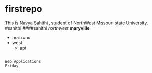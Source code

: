 # firstrepo
This is Navya Sahithi , student of NorthWest Missouri state University.
#sahithi
####sahithi
*northwest*
**maryville**

* horizons
* west
    - apt
```

Web Applications
Friday

